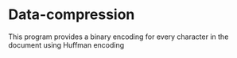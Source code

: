 # Data-compression
This program provides a binary encoding for every character in the document using Huffman encoding
